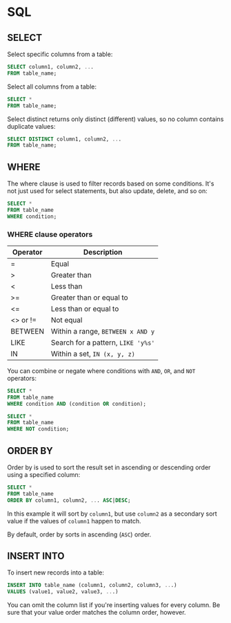 SQL
===

SELECT
------

Select specific columns from a table:

```sql
SELECT column1, column2, ...
FROM table_name;
```

Select all columns from a table:

```sql
SELECT *
FROM table_name;
```

Select distinct returns only distinct (different) values, so no column contains duplicate values:

```sql
SELECT DISTINCT column1, column2, ...
FROM table_name;
```

WHERE
-----

The where clause is used to filter records based on some conditions. It's not just used for select statements, but also update, delete, and so on:

```sql
SELECT *
FROM table_name
WHERE condition;
```

### WHERE clause operators

| Operator | Description                        |
| -------- | ---------------------------------- |
| =        | Equal                              |
| >        | Greater than                       |
| <        | Less than                          |
| >=       | Greater than or equal to           |
| <=       | Less than or equal to              |
| <> or != | Not equal                          |
| BETWEEN  | Within a range, `BETWEEN x AND y`  |
| LIKE     | Search for a pattern, `LIKE 'y%s'` |
| IN       | Within a set, `IN (x, y, z)`       |

You can combine or negate where conditions with `AND`, `OR`, and `NOT` operators:

```sql
SELECT *
FROM table_name
WHERE condition AND (condition OR condition);
```

```sql
SELECT *
FROM table_name
WHERE NOT condition;
```

ORDER BY
--------

Order by is used to sort the result set in ascending or descending order using a specified column:

```sql
SELECT *
FROM table_name
ORDER BY column1, column2, ... ASC|DESC;
```

In this example it will sort by `column1`, but use `column2` as a secondary sort value if the values of `column1` happen to match.

By default, order by sorts in ascending (`ASC`) order.

INSERT INTO
-----------

To insert new records into a table:

```sql
INSERT INTO table_name (column1, column2, column3, ...)
VALUES (value1, value2, value3, ...)
```

You can omit the column list if you're inserting values for every column. Be sure that your value order matches the column order, however.

